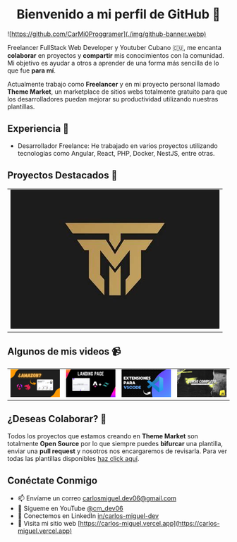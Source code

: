 <h1 align="center">Bienvenido a mi perfil de GitHub 👋</h1>

![https://github.com/CarMi0Proggramer](./img/github-banner.webp)

Freelancer FullStack Web Developer y Youtuber Cubano 🇨🇺, me encanta **colaborar** en proyectos y **compartir** mis conocimientos con la comunidad. Mi objetivo es ayudar a otros a aprender de una forma más sencilla de lo que fue **para mí**.

Actualmente trabajo como **Freelancer** y en mi proyecto personal llamado **Theme Market**, un marketplace de sitios webs totalmente gratuito para que los desarrolladores puedan mejorar su productividad utilizando nuestras plantillas.

## Experiencia 🔭

-   Desarrollador Freelance: He trabajado en varios proyectos utilizando tecnologías como Angular, React, PHP, Docker, NestJS, entre otras.

## Proyectos Destacados 💼

<table style="width: 100%">
  <tr>
    <td>
      <a href="https://github.com/ThemeMarket">
        <img src="./img/projects/thememarket.webp" />
      </a>
    </td>
  </tr>
</table>

## Algunos de mis videos 📹

<table style="width: 100%">
  <tr>
    <td>
      <a href="https://youtu.be/AMjlik4Rlvg">
        <img src="./img/videos/angular-nestjs-course.webp" />
      </a>
    </td>
    <td>
      <a href="https://youtu.be/jKndgWrs2U0?si=DQkAk5PZt9QLnh1o">
        <img src="./img/videos/astro-portfolio.webp" />
      </a>
    </td>
    <td>
      <a href="https://youtu.be/Lgqusuk53sk?si=DgrPAjBjETyoBeST">
        <img src="./img/videos/vscode-extensions.webp" />
      </a>
    </td>
    <td>
      <a href="https://youtu.be/SLZ8Gn-T2Pc?si=VV7XfIoS5h58SA64">
        <img src="./img/videos/js-objects-course.webp" />
      </a>
    </td>
  </tr>
</table>

## ¿Deseas Colaborar? 🤝

Todos los proyectos que estamos creando en **Theme Market** son totalmente **Open Source** por lo que siempre puedes **bifurcar** una plantilla, enviar una **pull request** y nosotros nos encargaremos de revisarla. Para ver todas las plantillas disponibles [haz click aquí](https://github.com/ThemeMarket?tab=repositories).

## Conéctate Conmigo

-   📫 Envíame un correo [carlosmiguel.dev06@gmail.com](mailto:carlosmiguel.dev06@gmail.com)
-   🔴 Sígueme en YouTube [@cm_dev06](https://www.youtube.com/@cm_dev06)
-   🔵 Conectemos en LinkedIn [in/carlos-miguel-dev](https://www.linkedin.com/in/carlos-miguel-dev)
-   🚀 Visita mi sitio web [https://carlos-miguel.vercel.app](https://carlos-miguel.vercel.app)
